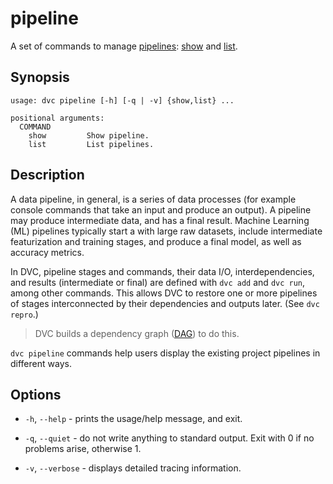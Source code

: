 # pipeline

A set of commands to manage [pipelines](/doc/get-started/pipeline):
[show](/doc/commands-reference/pipeline/show) and
[list](/doc/commands-reference/pipeline/list).

## Synopsis

```usage
usage: dvc pipeline [-h] [-q | -v] {show,list} ...

positional arguments:
  COMMAND
    show         Show pipeline.
    list         List pipelines.
```

## Description

A data pipeline, in general, is a series of data processes (for example console
commands that take an input and produce an output). A pipeline may produce
intermediate data, and has a final result. Machine Learning (ML) pipelines
typically start a with large raw datasets, include intermediate featurization
and training stages, and produce a final model, as well as accuracy metrics.

In DVC, pipeline stages and commands, their data I/O, interdependencies, and
results (intermediate or final) are defined with `dvc add` and `dvc run`, among
other commands. This allows DVC to restore one or more pipelines of stages
interconnected by their dependencies and outputs later. (See `dvc repro`.)

> DVC builds a dependency graph
> ([DAG](https://en.wikipedia.org/wiki/Directed_acyclic_graph)) to do this.

`dvc pipeline` commands help users display the existing project pipelines in
different ways.

## Options

- `-h`, `--help` - prints the usage/help message, and exit.

- `-q`, `--quiet` - do not write anything to standard output. Exit with 0 if no
  problems arise, otherwise 1.

- `-v`, `--verbose` - displays detailed tracing information.
